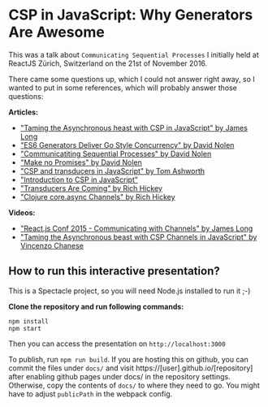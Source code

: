 # CSP in JavaScript: Why Generators Are Awesome 

This was a talk about `Communicating Sequential Processes` I initially held at ReactJS Zürich, Switzerland on the 21st of
November 2016.

There came some questions up, which I could not answer right away, so I wanted
to put in some references, which will probably answer those questions:

**Articles:**

* ["Taming the Asynchronous heast with CSP in JavaScript" by James Long](http://jlongster.com/Taming-the-Asynchronous-Beast-with-CSP-in-JavaScript)
* ["ES6 Generators Deliver Go Style Concurrency" by David Nolen](http://swannodette.github.io/2013/08/24/es6-generators-and-csp)
* ["Communicatiting Sequential Processes" by David Nolen](http://swannodette.github.io/2013/07/12/communicating-sequential-processes)
* ["Make no Promises" by David Nolen](http://swannodette.github.io/2013/08/23/make-no-promises)
* ["CSP and transducers in JavaScript" by Tom Ashworth](http://phuu.net/2014/08/31/csp-and-transducers.html)
* ["Introduction to CSP in JavaScript"](http://dialelo.github.io/introduction-to-communicating-sequential-processes-in-javascript.html)
* ["Transducers Are Coming" by Rich Hickey](http://blog.cognitect.com/blog/2014/8/6/transducers-are-coming)
* ["Clojure core.async Channels" by Rich Hickey](http://clojure.com/blog/2013/06/28/clojure-core-async-channels.html)

**Videos:**
* ["React.js Conf 2015 - Communicating with Channels" by James Long](https://www.youtube.com/watch?v=W2DgDNQZOwo)
* ["Taming the Asynchronous beast with CSP Channels in JavaScript" by Vincenzo Chanese](https://www.youtube.com/watch?v=r7yWWxdP_nc)

## How to run this interactive presentation?

This is a Spectacle project, so you will need Node.js installed to run it ;-)

**Clone the repository and run following commands:**

```
npm install
npm start
```

Then you can access the presentation on `http://localhost:3000`

To publish, run `npm run build`. If you are hosting this on github, you can commit the files under `docs/` and visit https://[user].github.io/[repository] after enabling github pages under docs/ in the repository settings. Otherwise, copy the contents of `docs/` to where they need to go. You might have to adjust `publicPath` in the webpack config.